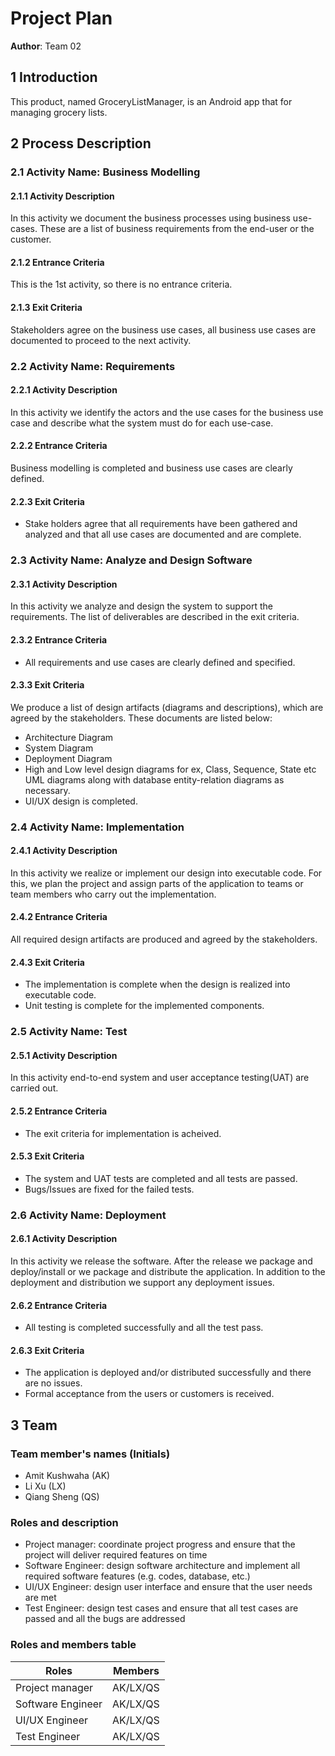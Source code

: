 
# Project Plan

**Author**: Team 02

## 1 Introduction

This product, named GroceryListManager, is an Android app that for managing grocery lists.

## 2 Process Description

### 2.1 Activity Name: Business Modelling

#### 2.1.1 Activity Description
In this activity we document the business processes using business use-cases. These are a list of business requirements from
the end-user or the customer.

#### 2.1.2 Entrance Criteria
This is the 1st activity, so there is no entrance criteria.

#### 2.1.3 Exit Criteria
Stakeholders agree on the business use cases, all business use cases are documented to proceed to the next activity.

### 2.2 Activity Name: Requirements

#### 2.2.1 Activity Description
In this activity we identify the actors and the use cases for the business use case and describe what the system must do for each use-case.

#### 2.2.2 Entrance Criteria
Business modelling is completed and business use cases are clearly defined.

#### 2.2.3 Exit Criteria
- Stake holders agree that all requirements have been gathered and analyzed and that all use cases are documented and are complete.

### 2.3 Activity Name: Analyze and Design Software

#### 2.3.1 Activity Description
In this activity we analyze and design the system to support the requirements. The list of deliverables are described in the exit criteria.

#### 2.3.2 Entrance Criteria
- All requirements and use cases are clearly defined and specified.

#### 2.3.3 Exit Criteria
We produce a list of design artifacts (diagrams and descriptions), which are agreed by the stakeholders. These documents are listed below:
- Architecture Diagram
- System Diagram
- Deployment Diagram
- High and Low level design diagrams for ex, Class, Sequence, State etc UML diagrams along with
database entity-relation diagrams as necessary.
- UI/UX design is completed.

### 2.4 Activity Name: Implementation

#### 2.4.1 Activity Description
In this activity we realize or implement our design into executable code. For this, we plan the project and assign parts of the application to teams or team members who carry out the implementation.

#### 2.4.2 Entrance Criteria
All required design artifacts are produced and agreed by the stakeholders.

#### 2.4.3 Exit Criteria
- The implementation is complete when the design is realized into executable code.
- Unit testing is complete for the implemented components.

### 2.5 Activity Name: Test
#### 2.5.1 Activity Description
In this activity end-to-end system and user acceptance testing(UAT) are carried out.

#### 2.5.2 Entrance Criteria
- The exit criteria for implementation is acheived.

#### 2.5.3 Exit Criteria
- The system and UAT tests are completed and all tests are passed.
- Bugs/Issues are fixed for the failed tests.

### 2.6 Activity Name: Deployment

#### 2.6.1 Activity Description
In this activity we release the software. After the release we package and deploy/install or we package and distribute the application. In addition to the deployment and distribution we support any deployment issues.

#### 2.6.2 Entrance Criteria
- All testing is completed successfully and all the test pass.

#### 2.6.3 Exit Criteria
- The application is deployed and/or distributed successfully and there are no issues.
- Formal acceptance from the users or customers is received.

## 3 Team

### Team member's names (Initials)
- Amit Kushwaha (AK)
- Li Xu (LX)
- Qiang Sheng (QS)

### Roles and description
- Project manager: coordinate project progress and ensure that the project will deliver required features on time
- Software Engineer: design software architecture and implement all required software features (e.g. codes, database, etc.)
- UI/UX Engineer: design user interface and ensure that the user needs are met 
- Test Engineer: design test cases and ensure that all test cases are passed and all the bugs are addressed 

### Roles and members table
| Roles                  | Members       | 
| -----------------------|:-------------:| 
| Project manager        | AK/LX/QS      | 
| Software Engineer      | AK/LX/QS      |  
| UI/UX Engineer         | AK/LX/QS      |
| Test Engineer          | AK/LX/QS      |
